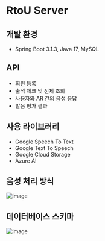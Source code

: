 # RtoU Server
## 개발 환경
- Spring Boot 3.1.3, Java 17, MySQL
## API
- 회원 등록
- 출석 체크 및 전체 조회
- 사용자와 AR 간의 음성 응답
- 발음 평가 결과
## 사용 라이브러리
- Google Speech To Text
- Google Text To Speech
- Google Cloud Storage
- Azure AI
## 음성 처리 방식
![image](https://github.com/Capstone-23-2/Back_SpringBoot/assets/78525791/625d3ce4-ec5d-4d12-a7dd-ca52b3b0be7b)
## 데이터베이스 스키마
![image](https://github.com/Capstone-23-2/Back_SpringBoot/assets/78525791/4d698303-b37f-454c-85d4-082d135da748)
